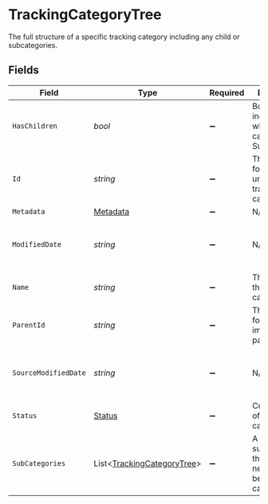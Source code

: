 # TrackingCategoryTree

The full structure of a specific tracking category including any child or subcategories.


## Fields

| Field                                                                     | Type                                                                      | Required                                                                  | Description                                                               | Example                                                                   |
| ------------------------------------------------------------------------- | ------------------------------------------------------------------------- | ------------------------------------------------------------------------- | ------------------------------------------------------------------------- | ------------------------------------------------------------------------- |
| `HasChildren`                                                             | *bool*                                                                    | :heavy_minus_sign:                                                        | Boolean value indicating whether this category has SubCategories          |                                                                           |
| `Id`                                                                      | *string*                                                                  | :heavy_minus_sign:                                                        | The identifier for the item, unique per tracking category                 |                                                                           |
| `Metadata`                                                                | [Metadata](../../Models/Shared/Metadata.md)                               | :heavy_minus_sign:                                                        | N/A                                                                       |                                                                           |
| `ModifiedDate`                                                            | *string*                                                                  | :heavy_minus_sign:                                                        | N/A                                                                       | 2022-10-23 00:00:00 +0000 UTC                                             |
| `Name`                                                                    | *string*                                                                  | :heavy_minus_sign:                                                        | The name of the tracking category                                         |                                                                           |
| `ParentId`                                                                | *string*                                                                  | :heavy_minus_sign:                                                        | The identifier for this item's immediate parent                           |                                                                           |
| `SourceModifiedDate`                                                      | *string*                                                                  | :heavy_minus_sign:                                                        | N/A                                                                       | 2022-10-23 00:00:00 +0000 UTC                                             |
| `Status`                                                                  | [Status](../../Models/Shared/Status.md)                                   | :heavy_minus_sign:                                                        | Current state of the tracking category.                                   |                                                                           |
| `SubCategories`                                                           | List<[TrackingCategoryTree](../../Models/Shared/TrackingCategoryTree.md)> | :heavy_minus_sign:                                                        | A collection of subcategories that are nested beneath this category.      |                                                                           |